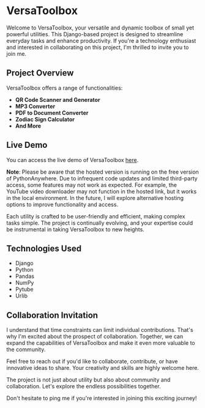 # VersaToolbox

Welcome to VersaToolbox, your versatile and dynamic toolbox of small yet powerful utilities. This Django-based project is designed to streamline everyday tasks and enhance productivity. If you're a technology enthusiast and interested in collaborating on this project, I'm thrilled to invite you to join me.

## Project Overview

VersaToolbox offers a range of functionalities:

- **QR Code Scanner and Generator**
- **MP3 Converter**
- **PDF to Document Converter**
- **Zodiac Sign Calculator**
- **And More**

## Live Demo

You can access the live demo of VersaToolbox [here]([insert_live_link_here](http://satheesh22g.pythonanywhere.com/dashboard/)).

**Note**: Please be aware that the hosted version is running on the free version of PythonAnywhere. Due to infrequent code updates and limited third-party access, some features may not work as expected. For example, the YouTube video downloader may not function in the hosted link, but it works in the local environment. In the future, I will explore alternative hosting options to improve functionality and access.


Each utility is crafted to be user-friendly and efficient, making complex tasks simple. The project is continually evolving, and your expertise could be instrumental in taking VersaToolbox to new heights.


## Technologies Used

- Django
- Python
- Pandas
- NumPy
- Pytube
- Urlib


## Collaboration Invitation

I understand that time constraints can limit individual contributions. That's why I'm excited about the prospect of collaboration. Together, we can expand the capabilities of VersaToolbox and make it even more valuable to the community.

Feel free to reach out if you'd like to collaborate, contribute, or have innovative ideas to share. Your creativity and skills are highly welcome here.

The project is not just about utility but also about community and collaboration. Let's explore the endless possibilities together.

Don't hesitate to ping me if you're interested in joining this exciting journey!

